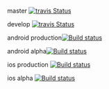 master [![travis Status](https://travis-ci.com/TransportSystems2/Frontend.svg?branch=develop)](https://travis-ci.com/TransportSystems2/Frontend)

 develop [![travis Status](https://travis-ci.com/TransportSystems2/Frontend.svg?branch=master)](https://travis-ci.com/TransportSystems2/Frontend)

android production[![Build status](https://build.appcenter.ms/v0.1/apps/b0b8143d-f8e0-4288-87ad-78bb837d1733/branches/master/badge)](https://appcenter.ms)

android alpha[![Build status](https://build.appcenter.ms/v0.1/apps/b0b8143d-f8e0-4288-87ad-78bb837d1733/branches/develop/badge)](https://appcenter.ms)

ios production [![Build status](https://build.appcenter.ms/v0.1/apps/0114c21d-ce56-496f-ac12-2c49616c49d9/branches/master/badge)](https://appcenter.ms)

ios alpha [![Build status](https://build.appcenter.ms/v0.1/apps/0114c21d-ce56-496f-ac12-2c49616c49d9/branches/develop/badge)](https://appcenter.ms)